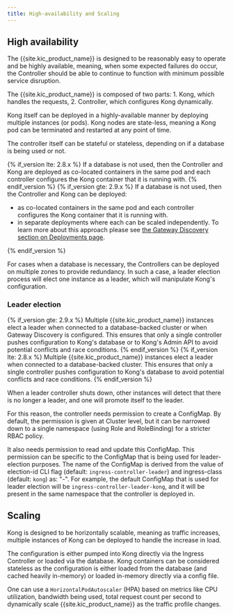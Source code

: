 ```yaml
---
title: High-availability and Scaling
---
```


## High availability

The {{site.kic_product_name}} is designed to be reasonably easy to operate and
be highly available, meaning, when some expected failures do occur, the
Controller should be able to continue to function with minimum possible
service disruption.

The {{site.kic_product_name}} is composed of two parts: 1. Kong, which handles
the requests, 2. Controller, which configures Kong dynamically.

Kong itself can be deployed in a highly-available manner by deploying
multiple instances (or pods). Kong nodes are state-less, meaning a Kong pod
can be terminated and restarted at any point of time.

The controller itself can be stateful or stateless, depending on if a database
is being used or not.

{% if_version lte: 2.8.x %}
If a database is not used, then the Controller and Kong are deployed as
co-located containers in the same pod and each controller configures the Kong
container that it is running with.
{% endif_version %}
{% if_version gte: 2.9.x %}
If a database is not used, then the Controller and Kong can be deployed:

- as co-located containers in the same pod and each controller configures the Kong
  container that it is running with.
- in separate deployments where each can be scaled independently.
  To learn more about this approach please see
  [the Gateway Discovery section on Deployments page][concepts-gd].

[concepts-gd]: /kubernetes-ingress-controller/{{page.kong_version}}/concepts/deployment/#gateway-discovery
{% endif_version %}

For cases when a database is necessary, the Controllers can be deployed
on multiple zones to provide redundancy. In such a case, a leader election
process will elect one instance as a leader, which will manipulate Kong's
configuration.

### Leader election

{% if_version gte: 2.9.x %}
Multiple {{site.kic_product_name}} instances elect a leader when connected to a
database-backed cluster or when Gateway Discovery is configured.
This ensures that only a single controller pushes configuration to Kong's database
or to Kong's Admin API to avoid potential conflicts and race
conditions.
{% endif_version %}
{% if_version lte: 2.8.x %}
Multiple {{site.kic_product_name}} instances elect a leader when connected to a
database-backed cluster. This ensures that only a single controller pushes
configuration to Kong's database to avoid potential conflicts and race
conditions.
{% endif_version %}

When a leader controller shuts down, other instances will detect
that there is no longer a leader, and one will promote itself to the leader.

For this reason, the controller needs permission to create a ConfigMap.
By default, the permission is given at Cluster level, but it can be narrowed
down to a single namespace (using Role and RoleBinding) for a stricter RBAC
policy.

It also needs permission to read and update this ConfigMap.
This permission can be specific to the ConfigMap that is being used
for leader-election purposes.
The name of the ConfigMap is derived from the value of election-id CLI flag
(default: `ingress-controller-leader`) and
ingress-class (default: `kong`) as: "<election-id>-<ingress-class>".
For example, the default ConfigMap that is used for leader election will
be `ingress-controller-leader-kong`, and it will be present in the same
namespace that the controller is deployed in.

## Scaling

Kong is designed to be horizontally scalable, meaning as traffic increases,
multiple instances of Kong can be deployed to handle the increase in load.

The configuration is either pumped into Kong directly via the Ingress
Controller or loaded via the database. Kong containers can be considered
stateless as the configuration is either loaded from the database (and
cached heavily in-memory) or loaded in-memory directly via a config file.

One can use a `HorizontalPodAutoscaler` (HPA) based on metrics
like CPU utilization, bandwidth being used, total request count per second
to dynamically scale {{site.kic_product_name}} as the traffic profile changes.

